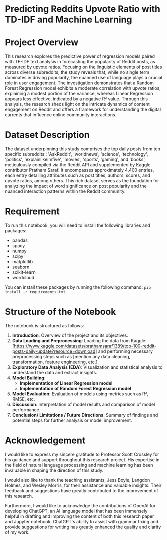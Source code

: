 # Predicting Reddits Upvote Ratio with TD-IDF and Machine Learning

# Project Overview 
This research explores the predictive power of regression models paired with TF-IDF text analysis in forecasting the popularity of Reddit posts, as measured by upvote ratios. Focusing on the linguistic elements of post titles across diverse subreddits, the study reveals that, while no single term dominates in driving popularity, the nuanced use of language plays a crucial role in user engagement. The investigation demonstrates that a Random Forest Regression model exhibits a moderate correlation with upvote ratios, explaining a modest portion of the variance, whereas Linear Regression appears less effective, indicated by a negative R² value. Through this analysis, the research sheds light on the intricate dynamics of content engagement on Reddit and offers a framework for understanding the digital currents that influence online community interactions.

# Dataset Description
The dataset underpinning this study comprises the top daily posts from ten specific subreddits:: 'AskReddit', 'worldnews', 'science', 'technology', 'politics', 'explainlikeimfive', 'movies', 'sports', 'gaming', and 'books', meticulously compiled via the Reddit API and supplemented by Kaggle contributor Pratham Saraf. It encompasses approximately 4,400 entries, each entry detailing attributes such as post titles, authors, scores, and upvote ratios, among others. This rich dataset serves as the foundation for analyzing the impact of word significance on post popularity and the nuanced interaction patterns within the Reddit community.

# Requirement 
To run this notebook, you will need to install the following libraries and packages:

- pandas
- spacy
- numpy
- scipy
- matplotlib
- seaborn
- scikit-learn
- wordcloud

You can install these packages by running the following command:
`pip install -r requirements.txt`

# Structure of the Notebook
The notebook is structured as follows:

1. **Introduction**: Overview of the project and its objectives.
2. **Data Loading and Preprocessing**: Loading the data from Kaggle: [https://www.kaggle.com/datasets/prathamsaraf1389/top-100-reddit-posts-daily-update?resource=download] and performing necessary preprocessing steps such as [mention any data cleaning, transformation, feature engineering, etc.].
3. **Exploratory Data Analysis (EDA)**: Visualization and statistical analysis to understand the data and extract insights.
4. **Model Building**:
    - **Implementation of Linear Regression model**
    - **Implementation of Random Forest Regression model** 
5. **Model Evaluation**: Evaluation of models using metrics such as R², RMSE, etc.
6. **Discussion**: Interpretation of model results and comparison of model performance.
8. **Conclusion/ Limitations / Future Directions**: Summary of findings and potential steps for further analysis or model improvement.


# Acknowledgement

I would like to express my sincere gratitude to Professor Scott Crossley for his guidance and support throughout this research project. His expertise in the field of natural language processing and machine learning has been invaluable in shaping the direction of this study.

I would also like to thank the teaching assistants, Jess Boyle, Langdon Holmes, and Wesley Morris, for their assistance and valuable insights. Their feedback and suggestions have greatly contributed to the improvement of this research.

Furthermore, I would like to acknowledge the contributions of OpenAI for developing ChatGPT, an AI language model that has been immensely helpful in drafting and improving the content of both this research paper and Jupyter notebook. ChatGPT's ability to assist with grammar fixing and provide suggestions for writing has greatly enhanced the quality and clarity of my work.